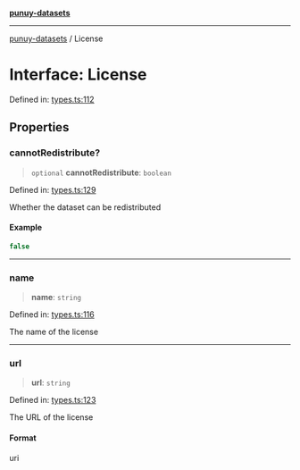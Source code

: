 [**punuy-datasets**](../README.md)

***

[punuy-datasets](../README.md) / License

# Interface: License

Defined in: [types.ts:112](https://github.com/andrefs/punuy-datasets/blob/d9642017daa92ac0fd9bc66f1d11c04481d5eb08/src/lib/types.ts#L112)

## Properties

### cannotRedistribute?

> `optional` **cannotRedistribute**: `boolean`

Defined in: [types.ts:129](https://github.com/andrefs/punuy-datasets/blob/d9642017daa92ac0fd9bc66f1d11c04481d5eb08/src/lib/types.ts#L129)

Whether the dataset can be redistributed

#### Example

```ts
false
```

***

### name

> **name**: `string`

Defined in: [types.ts:116](https://github.com/andrefs/punuy-datasets/blob/d9642017daa92ac0fd9bc66f1d11c04481d5eb08/src/lib/types.ts#L116)

The name of the license

***

### url

> **url**: `string`

Defined in: [types.ts:123](https://github.com/andrefs/punuy-datasets/blob/d9642017daa92ac0fd9bc66f1d11c04481d5eb08/src/lib/types.ts#L123)

The URL of the license

#### Format

uri
